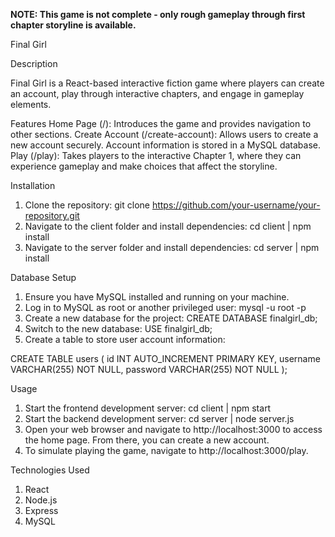 **NOTE: This game is not complete - only rough gameplay through first chapter storyline is available.**

Final Girl

Description

Final Girl is a React-based interactive fiction game where players can create an account, play through interactive chapters, and engage in gameplay elements.

Features
Home Page (/): Introduces the game and provides navigation to other sections.
Create Account (/create-account): Allows users to create a new account securely. Account information is stored in a MySQL database.
Play (/play): Takes players to the interactive Chapter 1, where they can experience gameplay and make choices that affect the storyline.

Installation

1. Clone the repository: git clone https://github.com/your-username/your-repository.git
2. Navigate to the client folder and install dependencies: cd client | npm install
3. Navigate to the server folder and install dependencies: cd server | npm install

Database Setup

1. Ensure you have MySQL installed and running on your machine.
2. Log in to MySQL as root or another privileged user: mysql -u root -p
3. Create a new database for the project: CREATE DATABASE finalgirl_db;
4. Switch to the new database: USE finalgirl_db;
5. Create a table to store user account information:

CREATE TABLE users (
    id INT AUTO_INCREMENT PRIMARY KEY,
    username VARCHAR(255) NOT NULL,
    password VARCHAR(255) NOT NULL
);

Usage

1. Start the frontend development server: cd client | npm start
2. Start the backend development server: cd server | node server.js
3. Open your web browser and navigate to http://localhost:3000 to access the home page. From there, you can create a new account.
4. To simulate playing the game, navigate to http://localhost:3000/play.

Technologies Used

1. React
2. Node.js
3. Express
4. MySQL
